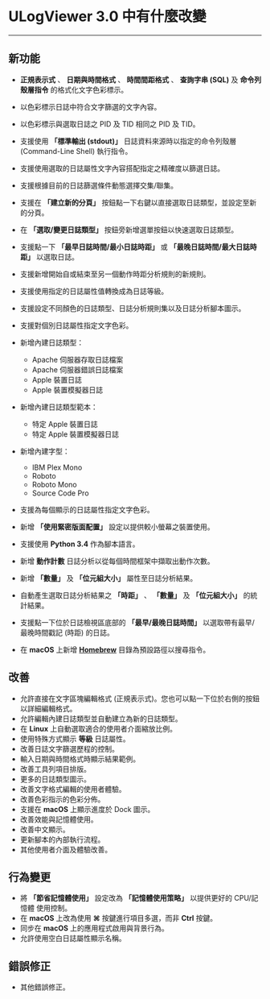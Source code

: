 ﻿# ULogViewer 3.0 中有什麼改變
 ---

## 新功能
+ **正規表示式** 、 **日期與時間格式** 、 **時間間距格式** 、 **查詢字串 (SQL)** 及 **命令列殼層指令** 的格式化文字色彩標示。
+ 以色彩標示日誌中符合文字篩選的文字內容。
+ 以色彩標示與選取日誌之 PID 及 TID 相同之 PID 及 TID。
+ 支援使用 **「標準輸出 (stdout)」** 日誌資料來源時以指定的命令列殼層 (Command-Line Shell) 執行指令。
+ 支援使用選取的日誌屬性文字內容搭配指定之精確度以篩選日誌。
+ 支援根據目前的日誌篩選條件動態選擇交集/聯集。
+ 支援在 **「建立新的分頁」** 按鈕點一下右鍵以直接選取日誌類型，並設定至新的分頁。
+ 在 **「選取/變更日誌類型」** 按鈕旁新增選單按鈕以快速選取日誌類型。
+ 支援點一下 **「最早日誌時間/最小日誌時距」** 或 **「最晚日誌時間/最大日誌時距」** 以選取日誌。
+ 支援新增開始自或結束至另一個動作時距分析規則的新規則。
+ 支援使用指定的日誌屬性值轉換成為日誌等級。
+ 支援設定不同顏色的日誌類型、日誌分析規則集以及日誌分析腳本圖示。
+ 支援對個別日誌屬性指定文字色彩。
+ 新增內建日誌類型：
    + Apache 伺服器存取日誌檔案
    + Apache 伺服器錯誤日誌檔案
    + Apple 裝置日誌
    + Apple 裝置模擬器日誌

+ 新增內建日誌類型範本：
    + 特定 Apple 裝置日誌
    + 特定 Apple 裝置模擬器日誌

+ 新增內建字型：
    + IBM Plex Mono
    + Roboto
    + Roboto Mono
    + Source Code Pro

+ 支援為每個顯示的日誌屬性指定文字色彩。
+ 新增 **「使用緊密版面配置」** 設定以提供較小螢幕之裝置使用。
+ 支援使用 **Python 3.4** 作為腳本語言。
+ 新增 **動作計數** 日誌分析以從每個時間框架中擷取出動作次數。
+ 新增 **「數量」** 及 **「位元組大小」** 屬性至日誌分析結果。
+ 自動產生選取日誌分析結果之 **「時距」** 、 **「數量」** 及 **「位元組大小」** 的統計結果。
+ 支援點一下位於日誌檢視區底部的 **「最早/最晚日誌時間」** 以選取帶有最早/最晚時間戳記 (時距) 的日誌。
+ 在 **macOS** 上新增 [**Homebrew**](https://brew.sh/) 目錄為預設路徑以搜尋指令。

## 改善
+ 允許直接在文字區塊編輯格式 (正規表示式)。您也可以點一下位於右側的按鈕以詳細編輯格式。
+ 允許編輯內建日誌類型並自動建立為新的日誌類型。
+ 在 **Linux** 上自動選取適合的使用者介面縮放比例。
+ 使用特殊方式顯示 **等級** 日誌屬性。
+ 改善日誌文字篩選歷程的控制。
+ 輸入日期與時間格式時顯示結果範例。
+ 改善工具列項目排版。
+ 更多的日誌類型圖示。
+ 改善文字格式編輯的使用者體驗。
+ 改善色彩指示的色彩分佈。
+ 支援在 **macOS** 上顯示進度於 Dock 圖示。
+ 改善效能與記憶體使用。
+ 改善中文顯示。
+ 更新腳本的內部執行流程。
+ 其他使用者介面及體驗改善。

## 行為變更
+ 將 **「節省記憶體使用」** 設定改為 **「記憶體使用策略」** 以提供更好的 CPU/記憶體 使用控制。
+ 在 **macOS** 上改為使用 **⌘** 按鍵進行項目多選，而非 **Ctrl** 按鍵。
+ 同步在 **macOS** 上的應用程式啟用與背景行為。
+ 允許使用空白日誌屬性顯示名稱。

## 錯誤修正
+ 其他錯誤修正。